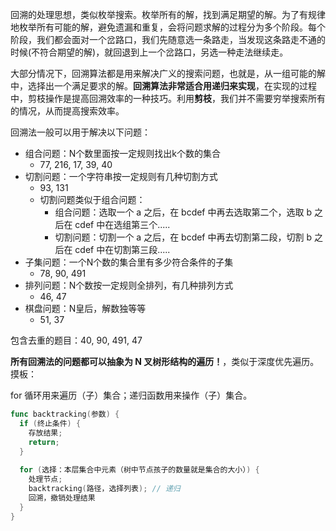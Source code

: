 回溯的处理思想，类似枚举搜索。枚举所有的解，找到满足期望的解。为了有规律地枚举所有可能的解，避免遗漏和重复，会将问题求解的过程分为多个阶段。每个阶段，我们都会面对一个岔路口，我们先随意选一条路走，当发现这条路走不通的时候(不符合期望的解)，就回退到上一个岔路口，另选一种走法继续走。

大部分情况下，回溯算法都是用来解决广义的搜索问题，也就是，从一组可能的解中，选择出一个满足要求的解。**回溯算法非常适合用递归来实现**，在实现的过程中，剪枝操作是提高回溯效率的一种技巧。利用**剪枝**，我们并不需要穷举搜索所有的情况，从而提高搜索效率。

回溯法一般可以用于解决以下问题：

- 组合问题：N个数里面按一定规则找出k个数的集合
  - 77, 216, 17, 39, 40
- 切割问题：一个字符串按一定规则有几种切割方式
  - 93, 131
  - 切割问题类似于组合问题：
    - 组合问题：选取一个 a 之后，在 bcdef 中再去选取第二个，选取 b 之后在 cdef 中在选组第三个.....
    - 切割问题：切割一个 a 之后，在 bcdef 中再去切割第二段，切割 b 之后在 cdef 中在切割第三段.....
- 子集问题：一个N个数的集合里有多少符合条件的子集
  - 78, 90, 491
- 排列问题：N个数按一定规则全排列，有几种排列方式
  - 46, 47
- 棋盘问题：N皇后，解数独等等
  - 51, 37

包含去重的题目：40, 90, 491, 47

**所有回溯法的问题都可以抽象为 N 叉树形结构的遍历！**，类似于深度优先遍历。摸板：

for 循环用来遍历（子）集合；递归函数用来操作（子）集合。

```go
func backtracking(参数) {
  if (终止条件) {
    存放结果;
    return;
  }
  
  for (选择：本层集合中元素（树中节点孩子的数量就是集合的大小）) {
    处理节点;
    backtracking(路径，选择列表); // 递归
    回溯，撤销处理结果
  }
}
```